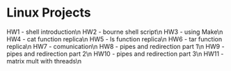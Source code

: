 # Linux Projects

HW1 - shell introduction\n
HW2 - bourne shell script\n
HW3 - using Make\n
HW4 - cat function replica\n
HW5 - ls function replica\n
HW6 - tar function replica\n
HW7 - comunication\n
HW8 - pipes and redirection part 1\n
HW9 - pipes and redirection part 2\n
HW10 - pipes and redirection part 3\n
HW11 - matrix mult with threads\n
